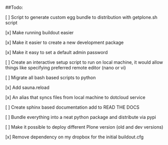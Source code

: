 ##Todo:

[ ] Script to generate custom egg bundle to distribution with getplone.sh script

[x] Make running buildout easier

[x] Make it easier to create a new development package 

[x] Make it easy to set a default admin password

[ ] Create an interactive setup script to run on local machine, it would
    allow things like specifying preferred remote editor (nano or vi)

[ ] Migrate all bash based scripts to python

[x] Add sauna.reload

[x] An alias that syncs files from local machine to dotcloud service

[ ] Create sphinx based documentation add to READ THE DOCS 

[ ] Bundle everything into a neat python package and distribute via pypi

[ ] Make it possible to deploy different Plone version (old and dev versions)

[x] Remove dependency on my dropbox for the initial buildout.cfg
